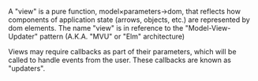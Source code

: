 A "view" is a pure function, model×parameters→dom, that reflects how components of application state (arrows, objects, etc.) are represented by dom elements. The name "view" is in reference to the "Model-View-Updater" pattern (A.K.A. "MVU" or "Elm" architecture)

Views may require callbacks as part of their parameters, which will be called to handle events from the user. These callbacks are known as "updaters". 